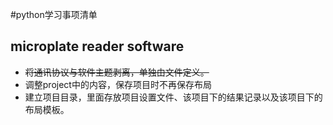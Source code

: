 #python学习事项清单

## microplate reader software
- ~~将通讯协议与软件主题剥离，单独由文件定义。~~
- 调整project中的内容，保存项目时不再保存布局
- 建立项目目录，里面存放项目设置文件、该项目下的结果记录以及该项目下的布局模板。

